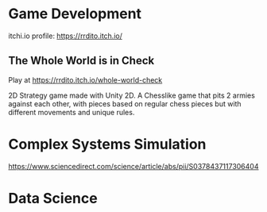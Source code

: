 # Game Development

itchi.io profile:      https://rrdito.itch.io/

## The Whole World is in Check

Play at https://rrdito.itch.io/whole-world-check

2D Strategy game made with Unity 2D. A Chesslike game that pits 2 armies against each other, with pieces based on regular chess pieces but with different movements and unique rules.


# Complex Systems Simulation

https://www.sciencedirect.com/science/article/abs/pii/S0378437117306404



# Data Science
